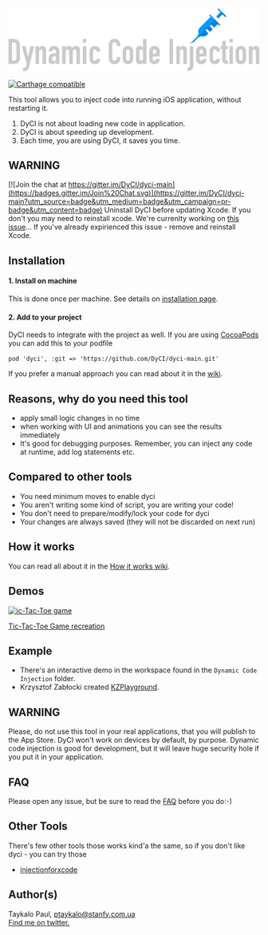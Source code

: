 ![# DyCI – Dynamic Code Injection](/Meta/logo.png?raw=true "DyCI – Dynamic Code Injection")

[![Carthage compatible](https://img.shields.io/badge/Carthage-compatible-4BC51D.svg?style=flat)](https://github.com/Carthage/Carthage)

This tool allows you to inject code into running iOS application, without restarting it.

1. DyCI is not about loading new code in application.
2. DyCI is about speeding up development.
3. Each time, you are using DyCI, it saves you time.

## WARNING

[![Join the chat at https://gitter.im/DyCI/dyci-main](https://badges.gitter.im/Join%20Chat.svg)](https://gitter.im/DyCI/dyci-main?utm_source=badge&utm_medium=badge&utm_campaign=pr-badge&utm_content=badge)
Uninstall DyCI before updating Xcode.
If you don't you may need to reinstall xcode.
We're currenlty working on [this issue](https://github.com/DyCI/dyci-main/issues/8)...
If you've already expirienced this issue - remove and reinstall Xcode.

## Installation

#### 1. Install on machine
This is done once per machine. See details on [installation page](https://github.com/DyCI/dyci-main/wiki/Installation).

#### 2. Add to your project
DyCI needs to integrate with the project as well. If you are using [CocoaPods](https://github.com/CocoaPods/CocoaPods) you can add this to your podfile

```
pod 'dyci', :git => 'https://github.com/DyCI/dyci-main.git'
```

If you prefer a manual approach you can read about it in the [wiki](https://github.com/DyCI/dyci-main/wiki/Using-dyci).

## Reasons, why do you need this tool
* apply small logic changes in no time
* when working with UI and animations you can see the results immediately
* It's good for debugging purposes. Remember, you can inject any code at runtime, add log statements etc.

## Compared to other tools
* You need minimum moves to enable dyci
* You aren't writing some kind of script, you are writing your code!
* You don't need to prepare/modify/lock your code for dyci
* Your changes are always saved (they will not be discarded on next run)

## How it works
You can read all about it in the [How it works wiki](https://github.com/DyCI/dyci-main/wiki/How-it-Works).

## Demos

[![ic-Tac-Toe game](http://img.youtube.com/vi/8nyEpAqUug4/maxresdefault.jpg)](https://www.youtube.com/watch?v=8nyEpAqUug4)

[Tic-Tac-Toe Game recreation](https://www.youtube.com/watch?v=8nyEpAqUug4)

## Example

- There's an interactive demo in the workspace found in the `Dynamic Code Injection` folder.
- Krzysztof Zabłocki created [KZPlayground](https://github.com/krzysztofzablocki/KZPlayground).

## WARNING
Please, do not use this tool in your real applications, that you will publish to the App Store. DyCI won't work on devices by default, by purpose. Dynamic code injection is good for development, but it will leave huge security hole if you put it in your application.

## FAQ
Please open any issue, but be sure to read the [FAQ](https://github.com/DyCI/dyci-main/wiki/FAQ) before you do:-)

## Other Tools
There's few other tools those works kind'a the same, so if you don't like dyci - you can try those

- [injectionforxcode](https://github.com/johnno1962/injectionforxcode)

## Author(s)

Taykalo Paul, ptaykalo@stanfy.com.ua  
[Find me on twitter.](http://twitter.com/TT_Kilew)


